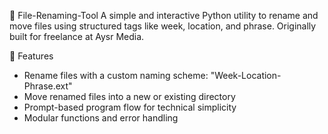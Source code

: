 📂  File-Renaming-Tool
A simple and interactive Python utility to rename and move files using structured tags like week, location, and phrase. Originally built for freelance at Aysr Media.


🧰 Features
- Rename files with a custom naming scheme: "Week-Location-Phrase.ext"
- Move renamed files into a new or existing directory
- Prompt-based program flow for technical simplicity
- Modular functions and error handling
